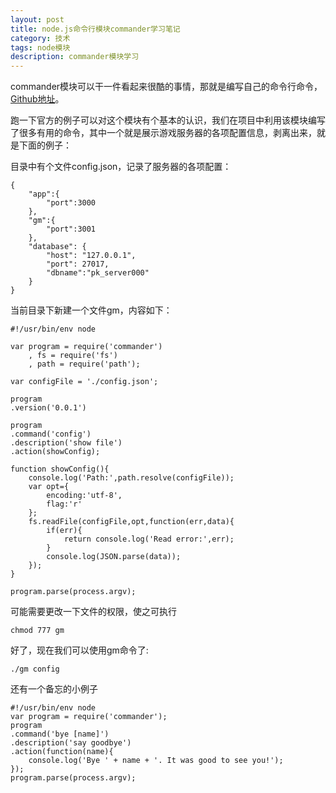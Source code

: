 ```yaml
---
layout: post
title: node.js命令行模块commander学习笔记
category: 技术
tags: node模块
description: commander模块学习
---
```


commander模块可以干一件看起来很酷的事情，那就是编写自己的命令行命令，[Github地址](https://github.com/visionmedia/commander.js)。

跑一下官方的例子可以对这个模块有个基本的认识，我们在项目中利用该模块编写了很多有用的命令，其中一个就是展示游戏服务器的各项配置信息，剥离出来，就是下面的例子：

目录中有个文件config.json，记录了服务器的各项配置：
    
    {
        "app":{
            "port":3000
        },
        "gm":{
            "port":3001
        },
        "database": {
            "host": "127.0.0.1",
            "port": 27017,
            "dbname":"pk_server000"
        }
    }

当前目录下新建一个文件gm，内容如下：
    
    #!/usr/bin/env node

    var program = require('commander')
        , fs = require('fs')
        , path = require('path');

    var configFile = './config.json';

    program
    .version('0.0.1')

    program
    .command('config')
    .description('show file')
    .action(showConfig);  

    function showConfig(){
        console.log('Path:',path.resolve(configFile));
        var opt={
            encoding:'utf-8',
            flag:'r'
        };
        fs.readFile(configFile,opt,function(err,data){
            if(err){
                return console.log('Read error:',err);
            }
            console.log(JSON.parse(data));
        });
    }

    program.parse(process.argv);    

可能需要更改一下文件的权限，使之可执行
    
    chmod 777 gm

好了，现在我们可以使用gm命令了:
    
    ./gm config    

还有一个备忘的小例子

    #!/usr/bin/env node
    var program = require('commander');
    program
    .command('bye [name]')
    .description('say goodbye')
    .action(function(name){
        console.log('Bye ' + name + '. It was good to see you!');
    }); 
    program.parse(process.argv);   

